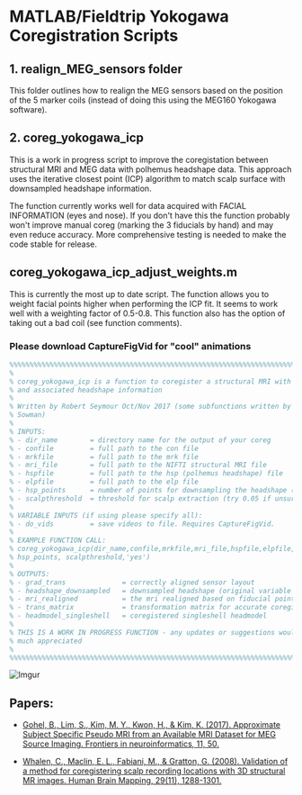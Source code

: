 # MATLAB/Fieldtrip Yokogawa Coregistration Scripts

## 1. realign_MEG_sensors folder

This folder outlines how to realign the MEG sensors based on the position of the 5 marker coils (instead of doing this using the MEG160 Yokogawa software).

## 2. coreg_yokogawa_icp

This is a work in progress script to improve the coregistation between structural MRI and MEG data with polhemus headshape data. This approach uses the iterative closest point (ICP) algorithm to match scalp surface with downsampled headshape information.

The function currently works well for data acquired with FACIAL INFORMATION (eyes and nose). If you don't have this the function probably won't improve manual coreg (marking the 3 fiducials by hand) and may even reduce accuracy. More comprehensive testing is needed to make the code stable for release.

## coreg_yokogawa_icp_adjust_weights.m 

This is currently the most up to date script. The function allows you to weight facial points higher when performing the ICP fit. It seems to work well with a weighting factor of 0.5-0.8. This function also has the option of taking out a bad coil (see function comments).

### Please download CaptureFigVid for "cool" animations

```matlab
%%%%%%%%%%%%%%%%%%%%%%%%%%%%%%%%%%%%%%%%%%%%%%%%%%%%%%%%%%%%%%%%%%%%%%%%%%%%%%%%%%%
%
% coreg_yokogawa_icp is a function to coregister a structural MRI with MEG data 
% and associated headshape information
%
% Written by Robert Seymour Oct/Nov 2017 (some subfunctions written by Paul
% Sowman)
%
% INPUTS:
% - dir_name        = directory name for the output of your coreg
% - confile         = full path to the con file
% - mrkfile         = full path to the mrk file
% - mri_file        = full path to the NIFTI structural MRI file
% - hspfile         = full path to the hsp (polhemus headshape) file
% - elpfile         = full path to the elp file
% - hsp_points      = number of points for downsampling the headshape (try 100-200)
% - scalpthreshold  = threshold for scalp extraction (try 0.05 if unsure)
%
% VARIABLE INPUTS (if using please specify all):
% - do_vids         = save videos to file. Requires CaptureFigVid.
%
% EXAMPLE FUNCTION CALL:
% coreg_yokogawa_icp(dir_name,confile,mrkfile,mri_file,hspfile,elpfile,...
% hsp_points, scalpthreshold,'yes')
%
% OUTPUTS:
% - grad_trans              = correctly aligned sensor layout 
% - headshape_downsampled   = downsampled headshape (original variable name I know) 
% - mri_realigned           = the mri realigned based on fiducial points
% - trans_matrix            = transformation matrix for accurate coregistration
% - headmodel_singleshell   = coregistered singleshell headmodel
% 
% THIS IS A WORK IN PROGRESS FUNCTION - any updates or suggestions would be
% much appreciated
%
%%%%%%%%%%%%%%%%%%%%%%%%%%%%%%%%%%%%%%%%%%%%%%%%%%%%%%%%%%%%%%%%%%%%%%%%%%%%%%%%%%%
```

![Imgur](https://i.imgur.com/UDnlAqA.png)

## Papers:

- [Gohel, B., Lim, S., Kim, M. Y., Kwon, H., & Kim, K. (2017). Approximate Subject Specific Pseudo MRI from an Available MRI Dataset for MEG Source Imaging. Frontiers in neuroinformatics, 11, 50.](https://www.frontiersin.org/articles/10.3389/fninf.2017.00050/full)
 
- [Whalen, C., Maclin, E. L., Fabiani, M., & Gratton, G. (2008). Validation of a method for coregistering scalp recording locations with 3D structural MR images. Human Brain Mapping, 29(11), 1288-1301.](http://onlinelibrary.wiley.com/doi/10.1002/hbm.20465/full)



